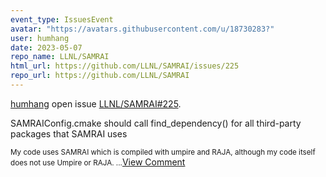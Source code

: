 ```yaml
---
event_type: IssuesEvent
avatar: "https://avatars.githubusercontent.com/u/18730283?"
user: humhang
date: 2023-05-07
repo_name: LLNL/SAMRAI
html_url: https://github.com/LLNL/SAMRAI/issues/225
repo_url: https://github.com/LLNL/SAMRAI
---
```


<a href='https://github.com/humhang' target='_blank'>humhang</a> open issue <a href='https://github.com/LLNL/SAMRAI/issues/225' target='_blank'>LLNL/SAMRAI#225</a>.

<p>SAMRAIConfig.cmake should call find_dependency(<thirdparty>) for all third-party packages that SAMRAI uses</p><small>My code uses SAMRAI which is compiled with umpire and RAJA, although my code itself does not use Umpire or RAJA. ...</small><a href='https://github.com/LLNL/SAMRAI/issues/225' target='_blank'>View Comment</a>